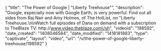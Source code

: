 {
    "title": "The Power of Google | \"Liberty Treehouse\"",
    "description": "Google, especially now with Google Earth, is very powerful. Find out all sides from Raj Nair and Amy Holmes, of The HotList, on \"Liberty Treehouse.\n\nWatch full episodes of Dana on demand with a subscription to TheBlaze TV: http:\/\/www.video.theblaze.com\/sh",
    "videoid": "198592",
    "date_created": "1408046584",
    "date_modified": "1418181883",
    "type": "captivate",
    "layout": "video",
    "url": "\/v\/the-power-of-google-liberty-treehouse\/198592"
}